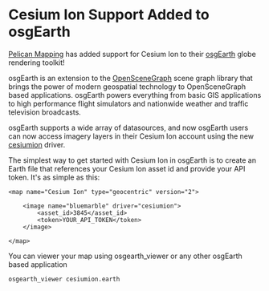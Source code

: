 # Cesium Ion Support Added to osgEarth

[Pelican Mapping](http://web.pelicanmapping.com/) has added support for Cesium Ion to their [osgEarth](https://github.com/gwaldron/osgearth) globe rendering toolkit!

osgEarth is an extension to the [OpenSceneGraph](https://www.openscenegraph.org) scene graph library that brings the power of modern geospatial technology to OpenSceneGraph based applications.  osgEarth powers everything from basic GIS applications to high performance flight simulators and nationwide weather and traffic television broadcasts.

osgEarth supports a wide array of datasources, and now osgEarth users can now access imagery layers in their Cesium Ion account using the new [cesiumion](http://docs.osgearth.org/en/latest/references/drivers/tile/cesiumion.html) driver.

The simplest way to get started with Cesium Ion in osgEarth is to create an Earth file that references your Cesium Ion asset id and provide your API token.  It's as simple as this:

```
<map name="Cesium Ion" type="geocentric" version="2"> 
    
    <image name="bluemarble" driver="cesiumion">
        <asset_id>3845</asset_id>
        <token>YOUR_API_TOKEN</token>
    </image>    
    
</map>
```

You can viewer your map using osgearth_viewer or any other osgEarth based application
```
osgearth_viewer cesiumion.earth
```

